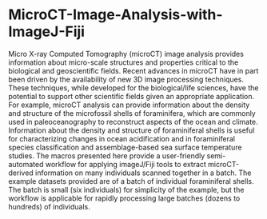 # MicroCT-Image-Analysis-with-ImageJ-Fiji
Micro X-ray Computed Tomography (microCT) image analysis provides information about micro-scale structures and properties critical to the biological and geoscientific fields. Recent advances in microCT have in part been driven by the availability of new 3D image processing techniques. These techniques, while developed for the biological/life sciences, have the potential to support other scientific fields given an appropriate application. For example, microCT analysis can provide information about the density and structure of the microfossil shells of foraminifera, which are commonly used in paleoceanography to reconstruct aspects of the ocean and climate. Information about the density and structure of foraminiferal shells is useful for characterizing changes in ocean acidification and in foraminiferal species classification and assemblage-based sea surface temperature studies. The macros presented here provide a user-friendly semi-automated workflow for applying imageJ/Fiji tools to extract microCT-derived information on many individuals scanned together in a batch. The example datasets provided are of a batch of individual foraminiferal shells. The batch is small (six individuals) for simplicity of the example, but the workflow is applicable for rapidly processing large batches (dozens to hundreds) of individuals.
